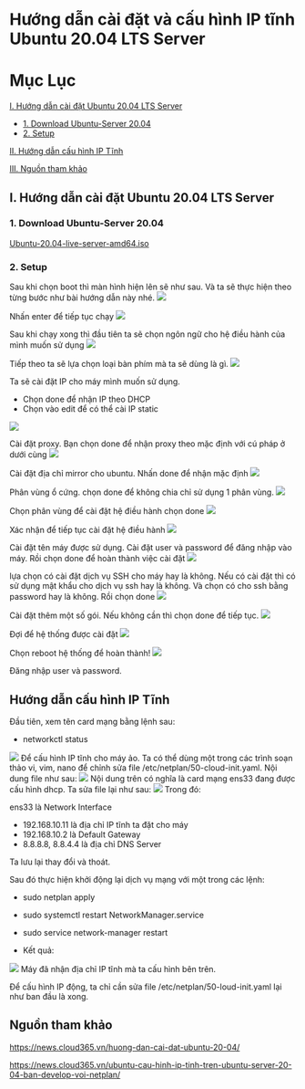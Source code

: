 # Hướng dẫn cài đặt và cấu hình IP tĩnh Ubuntu 20.04 LTS Server
# Mục Lục
[I. Hướng dẫn cài đặt Ubuntu 20.04 LTS Server](##huongdancaidatubuntu)
- [1. Download Ubuntu-Server 20.04](#Download)
- [2. Setup](#Setup)

[II. Hướng dẫn cấu hình IP Tĩnh](#IPstatic)

[III. Nguồn tham khảo](#nguonthamkhao)

<a name="huongdancaidatubuntu"></a>

## I. Hướng dẫn cài đặt Ubuntu 20.04 LTS Server
<a name="Download"></a>

### 1. Download Ubuntu-Server 20.04
[Ubuntu-20.04-live-server-amd64.iso](https://mirrors.bkns.vn/ubuntu-releases/20.04.1/ubuntu-20.04.1-live-server-amd64.iso)
<a name="Setup"></a>
### 2. Setup
Sau khi chọn boot thì màn hình hiện lên sẽ như sau. Và ta sẽ thực hiện theo từng bước như bài hướng dẫn này nhé.
 <img src="https://news.cloud365.vn/wp-content/uploads/2020/04/image-97.png">    

 Nhấn enter để tiếp tục chạy
  <img src="https://news.cloud365.vn/wp-content/uploads/2020/04/image-98.png">

Sau khi chạy xong thì đầu tiên ta sẽ chọn ngôn ngữ cho hệ điều hành của mình muốn sử dụng 
<img src="https://news.cloud365.vn/wp-content/uploads/2020/04/image-99.png">

Tiếp theo ta sẽ lựa chọn loại bàn phím mà ta sẽ dùng là gì.
<img src="https://news.cloud365.vn/wp-content/uploads/2020/04/image-100.png">

Ta sẽ cài đặt IP cho máy mình muốn sử dụng.
 - Chọn done để nhận IP theo DHCP
 - Chọn vào edit để có thể cài IP static
 <img src="https://news.cloud365.vn/wp-content/uploads/2020/04/image-101.png">

 Cài đặt proxy. Bạn chọn done để nhận proxy theo mặc định với cú pháp ở dưới cùng
 <img src="https://news.cloud365.vn/wp-content/uploads/2020/04/image-102.png">

 Cài đặt địa chỉ mirror cho ubuntu. Nhấn done để nhận mặc định
 <img src="https://news.cloud365.vn/wp-content/uploads/2020/04/image-103.png">

 Phân vùng ổ cứng. chọn done để không chia chỉ sử dụng 1 phân vùng.
 <img src="https://news.cloud365.vn/wp-content/uploads/2020/04/image-104.png">

 Chọn phân vùng để cài đặt hệ điều hành chọn done
 <img src="https://news.cloud365.vn/wp-content/uploads/2020/04/image-105.png">

  Xác nhận để tiếp tục cài đặt hệ điều hành
 <img src="https://news.cloud365.vn/wp-content/uploads/2020/04/image-106.png">

Cài đặt tên máy được sử dụng. Cài đặt user và password để đăng nhập vào máy. Rồi chọn done để hoàn thành việc cài đặt
 <img src="https://news.cloud365.vn/wp-content/uploads/2020/04/image-107.png">

 lựa chọn có cài đặt dịch vụ SSH cho máy hay là không. Nếu có cài đặt thì có sử dụng mật khẩu cho dịch vụ ssh hay là không. Và chọn có cho ssh bằng password hay là không. Rồi chọn done
  <img src="https://news.cloud365.vn/wp-content/uploads/2020/04/image-108.png">

Cài đặt thêm một số gói. Nếu không cần thì chọn done để tiếp tục.
 <img src="https://news.cloud365.vn/wp-content/uploads/2020/04/image-109.png">

 Đợi để hệ thống được cài đặt
 <img src="https://news.cloud365.vn/wp-content/uploads/2020/04/image-110.png">

 Chọn reboot hệ thống để hoàn thành!
 <img src="https://news.cloud365.vn/wp-content/uploads/2020/04/image-111.png">

 Đăng nhập user và password.
<a name="IPstatic"></a>

 ## Hướng dẫn cấu hình IP Tĩnh
  Đầu tiên, xem tên card mạng bằng lệnh sau:
   - networkctl status
<img src="https://news.cloud365.vn/wp-content/uploads/2020/03/O0nvpQI.png">
Để cấu hình IP tĩnh cho máy ảo. Ta có thể dùng một trong các trình soạn thảo vi, vim, nano để chỉnh sửa file /etc/netplan/50-cloud-init.yaml.
Nội dung file như sau:
<img src="https://news.cloud365.vn/wp-content/uploads/2020/03/d36TfYG.png">
Nội dung trên có nghĩa là card mạng ens33 đang được cấu hình dhcp.
Ta sửa file lại như sau:
<img src="https://imgur.com/fm6zLE1">
Trong đó:

ens33 là Network Interface
- 192.168.10.11 là địa chỉ IP tĩnh ta đặt cho máy
- 192.168.10.2 là Default Gateway
- 8.8.8.8, 8.8.4.4 là địa chỉ DNS Server

Ta lưu lại thay đổi và thoát.

Sau đó thực hiện khởi động lại dịch vụ mạng với một trong các lệnh:
 -  sudo netplan apply
 -  sudo systemctl restart NetworkManager.service
 -  sudo service network-manager restart

- Kết quả:
<img src="https://imgur.com/TVRwlwz">
Máy đã nhận địa chỉ IP tĩnh mà ta cấu hình bên trên.

Để cấu hình IP động, ta chỉ cần sửa file /etc/netplan/50-loud-init.yaml lại như ban đầu là xong.
<a name="nguonthamkhao"></a>

 ## Nguồn tham khảo
 https://news.cloud365.vn/huong-dan-cai-dat-ubuntu-20-04/

 https://news.cloud365.vn/ubuntu-cau-hinh-ip-tinh-tren-ubuntu-server-20-04-ban-develop-voi-netplan/